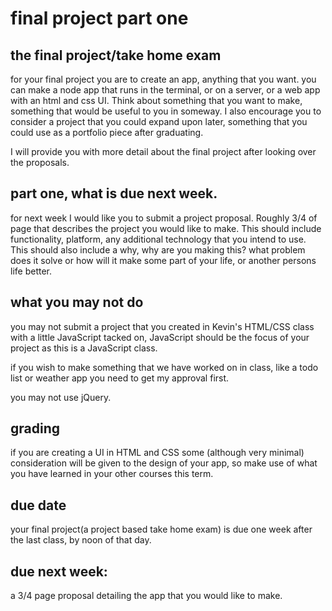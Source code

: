 # final project part one

## the final project/take home exam

for your final project you are to create an app, anything that you want. you can
make a node app that runs in the terminal, or on a server, or a web app with an
html and css UI. Think about something that you want to make, something that
would be useful to you in someway. I also encourage you to consider a project
that you could expand upon later, something that you could use as a portfolio
piece after graduating.

I will provide you with more detail about the final project after looking over
the proposals.

## part one, what is due next week.

for next week I would like you to submit a project proposal. Roughly 3/4 of page
that describes the project you would like to make. This should include
functionality, platform, any additional technology that you intend to use.
This should also include a why, why are you making this? what problem does it
solve or how will it make some part of your life, or another persons life
better.

## what you may not do

you may not submit a project that you created in Kevin's HTML/CSS class with a
little JavaScript tacked on, JavaScript should be the focus of your project as
this is a JavaScript class.

if you wish to make something that we have worked on in class, like a todo list
or weather app you need to get my approval first.

you may not use jQuery.


## grading

if you are creating a UI in HTML and CSS some (although very minimal)
consideration will be given to the design of your app, so make use of what you
have learned in your other courses this term.

## due date

your final project(a project based take home exam) is due one week after the
last class, by noon of that day.

## due next week:

a 3/4 page proposal detailing the app that you would like to make.


